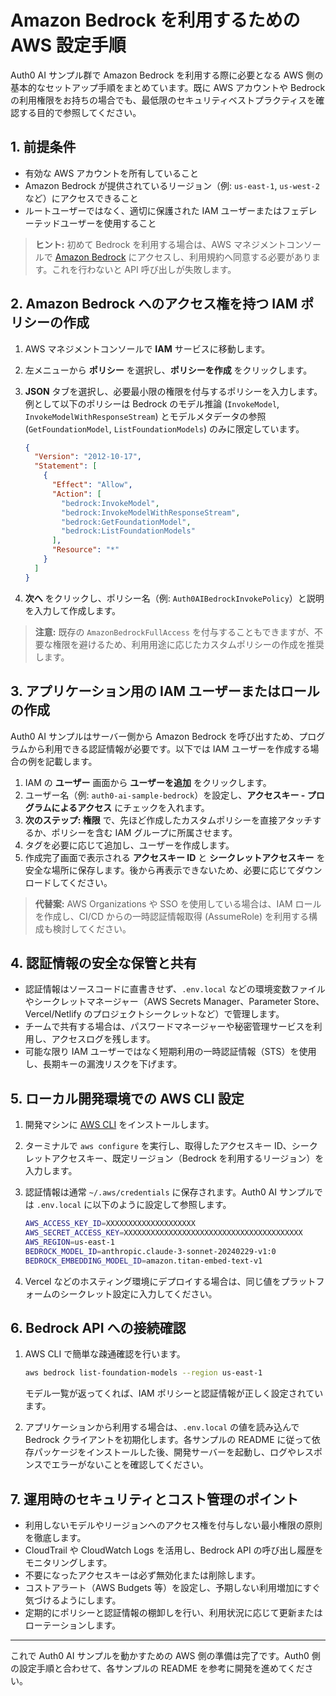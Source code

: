 # Amazon Bedrock を利用するための AWS 設定手順

Auth0 AI サンプル群で Amazon Bedrock を利用する際に必要となる AWS 側の基本的なセットアップ手順をまとめています。既に AWS アカウントや Bedrock の利用権限をお持ちの場合でも、最低限のセキュリティベストプラクティスを確認する目的で参照してください。

## 1. 前提条件

- 有効な AWS アカウントを所有していること
- Amazon Bedrock が提供されているリージョン（例: `us-east-1`, `us-west-2` など）にアクセスできること
- ルートユーザーではなく、適切に保護された IAM ユーザーまたはフェデレーテッドユーザーを使用すること

> **ヒント:** 初めて Bedrock を利用する場合は、AWS マネジメントコンソールで [Amazon Bedrock](https://us-east-1.console.aws.amazon.com/bedrock/home) にアクセスし、利用規約へ同意する必要があります。これを行わないと API 呼び出しが失敗します。

## 2. Amazon Bedrock へのアクセス権を持つ IAM ポリシーの作成

1. AWS マネジメントコンソールで **IAM** サービスに移動します。
2. 左メニューから **ポリシー** を選択し、**ポリシーを作成** をクリックします。
3. **JSON** タブを選択し、必要最小限の権限を付与するポリシーを入力します。例として以下のポリシーは Bedrock のモデル推論 (`InvokeModel`, `InvokeModelWithResponseStream`) とモデルメタデータの参照 (`GetFoundationModel`, `ListFoundationModels`) のみに限定しています。

   ```json
   {
     "Version": "2012-10-17",
     "Statement": [
       {
         "Effect": "Allow",
         "Action": [
           "bedrock:InvokeModel",
           "bedrock:InvokeModelWithResponseStream",
           "bedrock:GetFoundationModel",
           "bedrock:ListFoundationModels"
         ],
         "Resource": "*"
       }
     ]
   }
   ```

4. **次へ** をクリックし、ポリシー名（例: `Auth0AIBedrockInvokePolicy`）と説明を入力して作成します。

> **注意:** 既存の `AmazonBedrockFullAccess` を付与することもできますが、不要な権限を避けるため、利用用途に応じたカスタムポリシーの作成を推奨します。

## 3. アプリケーション用の IAM ユーザーまたはロールの作成

Auth0 AI サンプルはサーバー側から Amazon Bedrock を呼び出すため、プログラムから利用できる認証情報が必要です。以下では IAM ユーザーを作成する場合の例を記載します。

1. IAM の **ユーザー** 画面から **ユーザーを追加** をクリックします。
2. ユーザー名（例: `auth0-ai-sample-bedrock`）を設定し、**アクセスキー - プログラムによるアクセス** にチェックを入れます。
3. **次のステップ: 権限** で、先ほど作成したカスタムポリシーを直接アタッチするか、ポリシーを含む IAM グループに所属させます。
4. タグを必要に応じて追加し、ユーザーを作成します。
5. 作成完了画面で表示される **アクセスキー ID** と **シークレットアクセスキー** を安全な場所に保存します。後から再表示できないため、必要に応じてダウンロードしてください。

> **代替案:** AWS Organizations や SSO を使用している場合は、IAM ロールを作成し、CI/CD からの一時認証情報取得 (AssumeRole) を利用する構成も検討してください。

## 4. 認証情報の安全な保管と共有

- 認証情報はソースコードに直書きせず、`.env.local` などの環境変数ファイルやシークレットマネージャー（AWS Secrets Manager、Parameter Store、Vercel/Netlify のプロジェクトシークレットなど）で管理します。
- チームで共有する場合は、パスワードマネージャーや秘密管理サービスを利用し、アクセスログを残します。
- 可能な限り IAM ユーザーではなく短期利用の一時認証情報（STS）を使用し、長期キーの漏洩リスクを下げます。

## 5. ローカル開発環境での AWS CLI 設定

1. 開発マシンに [AWS CLI](https://docs.aws.amazon.com/cli/latest/userguide/getting-started-install.html) をインストールします。
2. ターミナルで `aws configure` を実行し、取得したアクセスキー ID、シークレットアクセスキー、既定リージョン（Bedrock を利用するリージョン）を入力します。
3. 認証情報は通常 `~/.aws/credentials` に保存されます。Auth0 AI サンプルでは `.env.local` に以下のように設定して参照します。

   ```bash
   AWS_ACCESS_KEY_ID=XXXXXXXXXXXXXXXXXXXX
   AWS_SECRET_ACCESS_KEY=XXXXXXXXXXXXXXXXXXXXXXXXXXXXXXXXXXXXXXXX
   AWS_REGION=us-east-1
   BEDROCK_MODEL_ID=anthropic.claude-3-sonnet-20240229-v1:0
   BEDROCK_EMBEDDING_MODEL_ID=amazon.titan-embed-text-v1
   ```

4. Vercel などのホスティング環境にデプロイする場合は、同じ値をプラットフォームのシークレット設定に入力してください。

## 6. Bedrock API への接続確認

1. AWS CLI で簡単な疎通確認を行います。

   ```bash
   aws bedrock list-foundation-models --region us-east-1
   ```

   モデル一覧が返ってくれば、IAM ポリシーと認証情報が正しく設定されています。

2. アプリケーションから利用する場合は、`.env.local` の値を読み込んで Bedrock クライアントを初期化します。各サンプルの README に従って依存パッケージをインストールした後、開発サーバーを起動し、ログやレスポンスでエラーがないことを確認してください。

## 7. 運用時のセキュリティとコスト管理のポイント

- 利用しないモデルやリージョンへのアクセス権を付与しない最小権限の原則を徹底します。
- CloudTrail や CloudWatch Logs を活用し、Bedrock API の呼び出し履歴をモニタリングします。
- 不要になったアクセスキーは必ず無効化または削除します。
- コストアラート（AWS Budgets 等）を設定し、予期しない利用増加にすぐ気づけるようにします。
- 定期的にポリシーと認証情報の棚卸しを行い、利用状況に応じて更新またはローテーションします。

---

これで Auth0 AI サンプルを動かすための AWS 側の準備は完了です。Auth0 側の設定手順と合わせて、各サンプルの README を参考に開発を進めてください。

